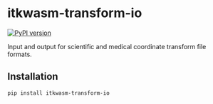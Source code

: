 # itkwasm-transform-io

[![PyPI version](https://badge.fury.io/py/itkwasm-transform-io.svg)](https://badge.fury.io/py/itkwasm-transform-io)

Input and output for scientific and medical coordinate transform file formats.

## Installation

```sh
pip install itkwasm-transform-io
```
